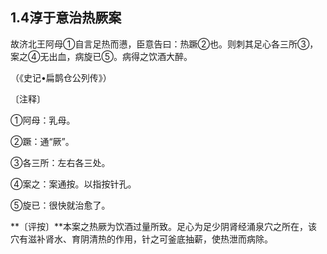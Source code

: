## 1.4淳于意治热厥案

故济北王阿母①自言足热而懑，臣意告曰：热蹶②也。则刺其足心各三所③，案之④无出血，病旋已⑤。病得之饮酒大醉。

（《史记•扁鹊仓公列传》）

〔注释〕

①阿母：乳母。

②蹶：通“厥”。

③各三所：左右各三处。

④案之：案通按。以指按针孔。

⑤旋已：很快就治愈了。

**〔评按〕**本案之热厥为饮酒过量所致。足心为足少阴肾经涌泉穴之所在，该穴有滋补肾水、育阴清热的作用，针之可釜底抽薪，使热泄而病除。
